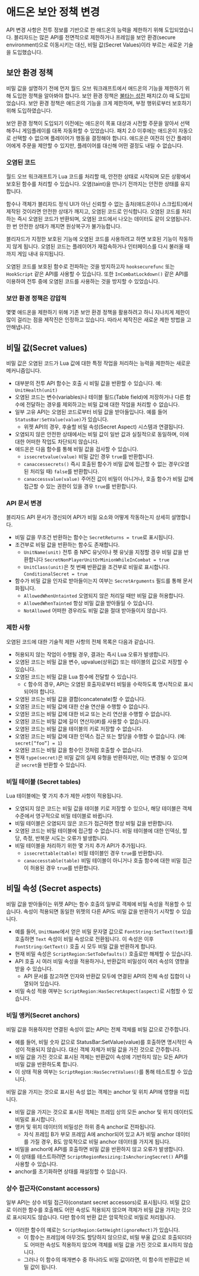 # 애드온 보안 정책 변경
API 변경 사항은 전투 정보를 기반으로 한 애드온의 능력을 제한하기 위해 도입되었습니다. 블리자드는 많은 API를 전면적으로 제한하거나 프레임을 보안 환경(secure environment)으로 이동시키는 대신, 비밀 값(Secret Values)이라 부르는 새로운 기술을 도입했습니다.

## 보안 환경 정책
비밀 값을 설명하기 전에 먼저 월드 오브 워크래프트에서 애드온의 기능을 제한하기 위해 도입한 정책을 알아봐야 합니다. 보안 환경 정책은 [불타는 성전](https://worldofwarcraft.blizzard.com/ko-kr/story/timeline/chapter-11) 패치(2.0) 때 도입되었습니다. 보안 환경 정책은 애드온의 기능을 크게 제한하며, 부정 행위로부터 보호하기 위해 도입하였습니다.

보안 환경 정책이 도입되기 이전에는 애드온이 목표 대상과 시전할 주문을 알아서 선택해주니 게임플레이를 대폭 자동화할 수 있었습니다. 패치 2.0 이후에는 애드온이 자동으로 선택할 수 없으며 플레이어가 행동을 결정해야 합니다. 애드온은 여전히 인간 플레이어에게 주문을 제안할 수 있지만, 플레이어를 대신해 어떤 결정도 내릴 수 없습니다.

### 오염된 코드
월드 오브 워크래프트가 Lua 코드를 처리할 때, 안전한 상태로 시작되며 모든 상황에서 보호된 함수를 처리할 수 있습니다. 오염(taint)을 만나기 전까지는 안전한 상태를 유지합니다. 

함수나 객체가 블리자드 정식 UI가 아닌 신뢰할 수 없는 출처(애드온이나 스크립트)에서 제작된 것이라면 안전한 상태가 깨지고, 오염된 코드로 인식합니다. 오염된 코드를 처리하는 즉시 오염된 코드가 반환되며, 오염된 코드에서 나오는 데이터도 같이 오염됩니다. 한 번 안전한 상태가 깨지면 원상복구가 불가능합니다.

블리자드가 지정한 보호된 기능에 오염된 코드를 사용하려고 하면 보호된 기능이 작동하지 않게 됩니다. 오염된 코드는 플레이어가 재접속하거나 인터페이스를 다시 불러올 때까지 게임 내내 유지됩니다. 

오염된 코드를 보호된 함수로 전파하는 것을 방지하고자 `hooksecurefunc` 또는 `HookScript` 같은 API를 사용할 수 있습니다. 또한 `InCombatLockdown()` 같은 API를 이용하여 전투 중에 오염된 코드를 사용하는 것을 방지할 수 있었습니다.

### 보안 환경 정책은 강압적
몇몇 애드온을 제한하기 위해 기존 보안 환경 정책을 활용하려고 하니 지나치게 제한이 많이 걸리는 점을 제작진은 인정하고 있습니다. 따라서 제작진은 새로운 제한 방법을 고안해냅니다.


## 비밀 값(Secret values)
비밀 값은 오염된 코드가 Lua 값에 대한 특정 작업을 처리하는 능력을 제한하는 새로운 메커니즘입니다.

* 대부분의 전투 API 함수는 호출 시 비밀 값을 반환할 수 있습니다. 예: `UnitHealth(unit)`
* 오염된 코드는 변수(variables)나 테이블 필드(Table field)에 저장하거나 다른 함수에 전달하는 경우를 제외하고는 비밀 값에 대한 작업을 처리할 수 없습니다.
* 일부 고유 API는 오염된 코드로부터 비밀 값을 받아들입니다. 예를 들어 `StatusBar:SetValue(value)`가 있습니다.
  * 위젯 API의 경우, 후술할 비밀 속성(Secret Aspect) 시스템과 연결됩니다.
* 오염되지 않은 안전한 상태에서는 비밀 값이 일반 값과 실질적으로 동일하며, 이에 대한 어떠한 작업도 차단되지 않습니다.
* 애드온은 다음 함수를 통해 비밀 값을 검사할 수 있습니다.
  * `issecretvalue(value)` 비밀 값인 경우 `true`를 반환합니다.
  * `canaccessecrets()` 즉시 호출된 함수가 비밀 값에 접근할 수 없는 경우(오염된 처리일 때) `false`를 반환합니다.
  * `canaccessvalue(value)` 주어진 값이 비밀이 아니거나, 호출 함수가 비밀 값에 접근할 수 있는 권한이 있을 경우 `true`를 반환합니다.

### API 문서 변경

블리자드 API 문서가 갱신되어 API가 비밀 요소와 어떻게 작동하는지 상세히 설명합니다.

* 비밀 값을 무조건 반환하는 함수는 `SecretReturns = true`로 표시됩니다.
* 조건부로 비밀 값을 반환하는 함수도 존재합니다.
  * `UnitName(unit)` 전투 중 NPC 유닛이나 펫 유닛을 지정할 경우 비밀 값을 반환합니다 `SecretNonPlayerUnitOrMinionWhileInCombat = true`
  * `UnitClass(unit)`은 첫 번째 반환값을 조건부로 비밀로 표시합니다. `ConditionalSecret = true`
* 함수가 비밀 값을 인자로 받아들이는지 여부는 `SecretArguments` 필드를 통해 문서화됩니다.
  * `AllowedWhenUntainted` 오염되지 않은 처리일 때만 비밀 값을 허용합니다.
  * `AllowedWhenTainted` 항상 비밀 값을 받아들일 수 있습니다.
  * `NotAllowed` 어떠한 경우라도 비밀 값을 절대 받아들이지 않습니다.

### 제한 사항
오염된 코드에 대한 기술적 제한 사항의 전체 목록은 다음과 같습니다.

* 허용되지 않는 작업이 수행될 경우, 결과는 즉시 Lua 오류가 발생합니다.
* 오염된 코드는 비밀 값을 변수, upvalue(상위값) 또는 테이블의 값으로 저장할 수 있습니다.
* 오염된 코드는 비밀 값을 Lua 함수에 전달할 수 있습니다.
  * `C` 함수의 경우, API는 오염된 호출자로부터 비밀을 수락하도록 명시적으로 표시되어야 합니다.
* 오염된 코드는 비밀 값을 결합(concatenate)할 수 없습니다.
* 오염된 코드는 비밀 값에 대한 산술 연산을 수행할 수 없습니다.
* 오염된 코드는 비밀 값에 대한 비교 또는 논리 연산을 수행할 수 없습니다.
* 오염된 코드는 비밀 값에 길이 연산자(#)를 사용할 수 없습니다.
* 오염된 코드는 비밀 값을 테이블의 키로 저장할 수 없습니다.
* 오염된 코드는 비밀 값에 대한 인덱스 접근 또는 할당을 수행할 수 없습니다. (예: `secret[“foo”] = 1`)
* 오염된 코드는 비밀 값을 함수인 것처럼 호출할 수 없습니다.
* 현재 `type(secret)`은 비밀 값의 실제 유형을 반환하지만, 이는 변경될 수 있으며 곧 `secret`을 반환할 수 있습니다.

### 비밀 테이블 (Secret tables)
Lua 테이블에는 몇 가지 추가 제한 사항이 적용됩니다.

* 오염되지 않은 코드는 비밀 값을 테이블 키로 저장할 수 있으나, 해당 테이블은 객체 수준에서 영구적으로 비밀 테이블로 바뀝니다.
* 비밀 테이블은 오염되지 않은 코드가 접근하면 항상 비밀 값을 반환합니다.
* 오염된 코드는 비밀 테이블에 접근할 수 없습니다. 비밀 테이블에 대한 인덱싱, 할당, 측정, 반복문 시도는 오류가 발생합니다.
* 비밀 테이블을 처리하기 위한 몇 가지 추가 API가 추가됩니다.
  * `issecrettable(table)` 비밀 테이블인 경우 `true`를 반환합니다.
  * `canaccesstable(table)` 비밀 테이블이 아니거나 호출 함수에 대한 비밀 접근이 허용된 경우 `true`를 반환합니다.

## 비밀 속성 (Secret aspects)

비밀 값을 받아들이는 위젯 API는 함수 호출의 일부로 객체에 비밀 속성을 적용할 수 있습니다. 속성이 적용되면 동일한 위젯의 다른 API도 비밀 값을 반환하기 시작할 수 있습니다.

* 예를 들어, `UnitName`에서 얻은 비밀 문자열 값으로 `FontString:SetText(text)`를 호출하면 `Text` 속성이 비밀 속성으로 전환됩니다. 이 속성은 이후 `FontString:GetText()` 호출 시 모두 비밀 값을 반환하게 합니다.
* 현재 비밀 속성은 `ScriptRegion:SetToDefaults()` 호출로만 해제할 수 있습니다.
* API 호출 시 여러 비밀 속성을 적용하거나, 반환값의 비밀성이 여러 속성의 영향을 받을 수 있습니다.
  * API 문서를 참고하면 인자와 반환값 모두에 연결된 API의 전체 속성 집합이 나열되어 있습니다.
* 비밀 속성 적용 여부는 `ScriptRegion:HasSecretAspect(aspect)`로 시험할 수 있습니다.

### 비밀 앵커(Secret anchors)

비밀 값을 허용하지만 연결된 속성이 없는 API는 전체 객체를 비밀 값으로 간주합니다.

* 예를 들어, 비밀 숫자 값으로 StatusBar:SetValue(value)를 호출하면 명시적인 속성이 적용되지 않습니다. 대신 객체 자체가 비밀 값을 가진 것으로 간주합니다.
* 비밀 값을 가진 것으로 표시된 객체는 반환값이 속성에 기반하지 않는 모든 API가 비밀 값을 반환하도록 합니다.
* 이 상태 적용 여부는 `ScriptRegion:HasSecretValues()`를 통해 테스트할 수 있습니다.

비밀 값을 가지는 것으로 표시된 속성 없는 객체는 anchor 및 위치 API에 영향을 미칩니다.
* 비밀 값을 가지는 것으로 표시된 객체는 프레임 상의 모든 anchor 및 위치 데이터도 비밀로 표시합니다.
* 앵커 및 위치 데이터의 비밀성은 하위 종속 anchor로 전파됩니다.
  * 자식 프레임 B가 부모 프레임 A에 anchor되어 있고 A가 비밀 anchor 데이터를 가질 경우, B도 암묵적으로 비밀 anchor 데이터를 가지게 됩니다.
* 비밀을 anchor에 API를 호출하면 비밀 값을 반환하지 않고 오류가 발생합니다.
* 이 상태를 테스트하려면 `ScriptRegionResizing:IsAnchoringSecret()` API를 사용할 수 있습니다.
* anchor를 초기화하면 상태를 재설정할 수 있습니다.

### 상수 접근자(Constant accessors)

일부 API는 상수 비밀 접근자(constant secret accessors)로 표시됩니다. 비밀 값으로 이러한 함수를 호출해도 어떤 속성도 적용되지 않으며 객체가 비밀 값을 가지는 것으로 표시되지도 않습니다. 다만 함수의 반환 값은 암묵적으로 비밀로 처리됩니다.

* 이러한 함수의 예로는 `ScriptRegion:GetHeight(ignoreRect)`가 있습니다.
  * 이 함수는 프레임에 아무것도 할당하지 않으므로, 비밀 부울 값으로 호출되더라도 어떠한 속성도 적용하지 않으며 객체를 비밀 값을 가진 것으로 표시하지 않습니다.
  * 그러나 이 함수의 매개변수 중 하나라도 비밀 값이라면, 이 함수의 반환값은 비밀 값이 됩니다.
